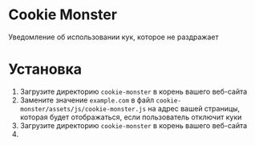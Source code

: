 # Cookie Monster
Уведомление об использовании кук, которое не раздражает

# Установка

1. Загрузите директорию `cookie-monster` в корень вашего веб-сайта
1. Замените значение `example.com` в файл `cookie-monster/assets/js/cookie-monster.js` на адрес вашей страницы, которая будет отображаться, если пользователь отключит куки
2. Загрузите директорию `cookie-monster` в корень вашего веб-сайта
3. 
